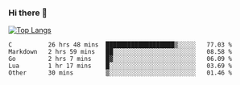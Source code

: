### Hi there 👋

<!--
**3Xpl0it3r/3Xpl0it3r** is a ✨ _special_ ✨ repository because its `README.md` (this file) appears on your GitHub profile.

Here are some ideas to get you started:

- 🔭 I’m currently working on ...
- 🌱 I’m currently learning ...
- 👯 I’m looking to collaborate on ...
- 🤔 I’m looking for help with ...
- 💬 Ask me about ...
- 📫 How to reach me: ...
- 😄 Pronouns: ...
- ⚡ Fun fact: ...
-->


[![Top Langs](https://github-readme-stats.vercel.app/api/top-langs/?username=3Xpl0it3r&layout=compact)](https://github.com/3Xpl0it3r/3Xpl0it3r)

<!--START_SECTION:waka-->

```text
C          26 hrs 48 mins  ███████████████████▒░░░░░   77.03 %
Markdown   2 hrs 59 mins   ██░░░░░░░░░░░░░░░░░░░░░░░   08.58 %
Go         2 hrs 7 mins    █▓░░░░░░░░░░░░░░░░░░░░░░░   06.09 %
Lua        1 hr 17 mins    █░░░░░░░░░░░░░░░░░░░░░░░░   03.69 %
Other      30 mins         ▒░░░░░░░░░░░░░░░░░░░░░░░░   01.46 %
```

<!--END_SECTION:waka-->
